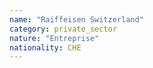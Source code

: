 ```yaml
---
name: "Raiffeisen Switzerland"
category: private_sector
nature: "Entreprise"
nationality: CHE
---
```

    